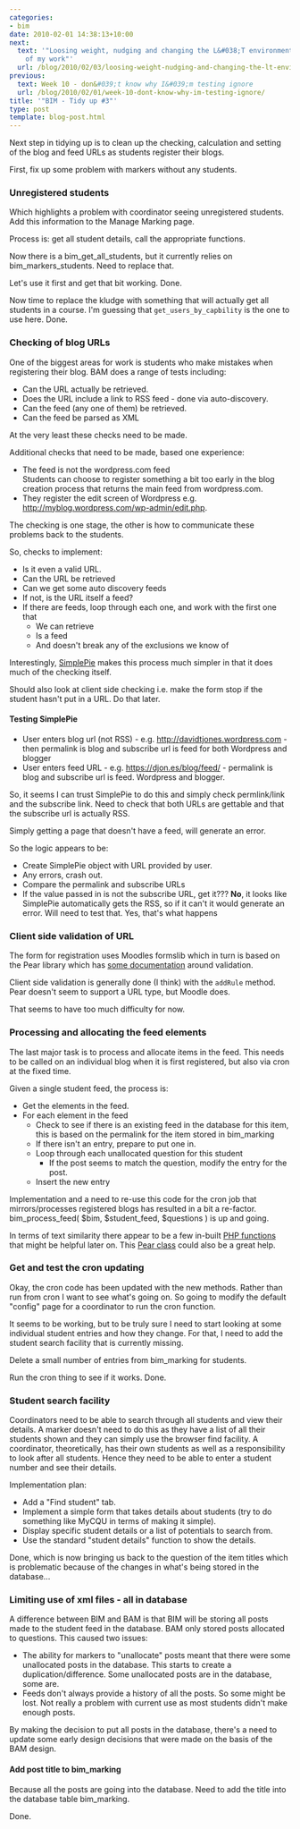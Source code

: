 ```yaml
---
categories:
- bim
date: 2010-02-01 14:38:13+10:00
next:
  text: '"Loosing weight, nudging and changing the L&#038;T environment - early foundations
    of my work"'
  url: /blog/2010/02/03/loosing-weight-nudging-and-changing-the-lt-environment-early-foundations-of-my-work/
previous:
  text: Week 10 - don&#039;t know why I&#039;m testing ignore
  url: /blog/2010/02/01/week-10-dont-know-why-im-testing-ignore/
title: '"BIM - Tidy up #3"'
type: post
template: blog-post.html
---
```

Next step in tidying up is to clean up the checking, calculation and setting of the blog and feed URLs as students register their blogs.

First, fix up some problem with markers without any students.

### Unregistered students

Which highlights a problem with coordinator seeing unregistered students. Add this information to the Manage Marking page.

Process is: get all student details, call the appropriate functions.

Now there is a bim\_get\_all\_students, but it currently relies on bim\_markers\_students. Need to replace that.

Let's use it first and get that bit working. Done.

Now time to replace the kludge with something that will actually get all students in a course. I'm guessing that `get_users_by_capbility` is the one to use here. Done.

### Checking of blog URLs

One of the biggest areas for work is students who make mistakes when registering their blog. BAM does a range of tests including:

- Can the URL actually be retrieved.
- Does the URL include a link to RSS feed - done via auto-discovery.
- Can the feed (any one of them) be retrieved.
- Can the feed be parsed as XML

At the very least these checks need to be made.

Additional checks that need to be made, based one experience:

- The feed is not the wordpress.com feed  
    Students can choose to register something a bit too early in the blog creation process that returns the main feed from wordpress.com.
- They register the edit screen of Wordpress e.g. http://myblog.wordpress.com/wp-admin/edit.php.

The checking is one stage, the other is how to communicate these problems back to the students.

So, checks to implement:

- Is it even a valid URL.
- Can the URL be retrieved
- Can we get some auto discovery feeds
- If not, is the URL itself a feed?
- If there are feeds, loop through each one, and work with the first one that
    - We can retrieve
    - Is a feed
    - And doesn't break any of the exclusions we know of

Interestingly, [SimplePie](http://simplepie.org/) makes this process much simpler in that it does much of the checking itself.

Should also look at client side checking i.e. make the form stop if the student hasn't put in a URL. Do that later.

#### Testing SimplePie

- User enters blog url (not RSS) - e.g. http://davidtjones.wordpress.com - then permalink is blog and subscribe url is feed for both Wordpress and blogger
- User enters feed URL - e.g. https://djon.es/blog/feed/ - permalink is blog and subscribe url is feed. Wordpress and blogger.

So, it seems I can trust SimplePie to do this and simply check permlink/link and the subscribe link. Need to check that both URLs are gettable and that the subscribe url is actually RSS.

Simply getting a page that doesn't have a feed, will generate an error.

So the logic appears to be:

- Create SimplePie object with URL provided by user.
- Any errors, crash out.
- Compare the permalink and subscribe URLs
- If the value passed in is not the subscribe URL, get it??? **No**, it looks like SimplePie automatically gets the RSS, so if it can't it would generate an error. Will need to test that. Yes, that's what happens

### Client side validation of URL

The form for registration uses Moodles formslib which in turn is based on the Pear library which has [some documentation](http://pear.php.net/manual/en/package.html.html-quickform.intro-validation.php) around validation.

Client side validation is generally done (I think) with the `addRule` method. Pear doesn't seem to support a URL type, but Moodle does.

That seems to have too much difficulty for now.

### Processing and allocating the feed elements

The last major task is to process and allocate items in the feed. This needs to be called on an individual blog when it is first registered, but also via cron at the fixed time.

Given a single student feed, the process is:

- Get the elements in the feed.
- For each element in the feed
    - Check to see if there is an existing feed in the database for this item, this is based on the permalink for the item stored in bim\_marking
    - If there isn't an entry, prepare to put one in.
    - Loop through each unallocated question for this student
        - If the post seems to match the question, modify the entry for the post.
    - Insert the new entry

Implementation and a need to re-use this code for the cron job that mirrors/processes registered blogs has resulted in a bit a re-factor. bim\_process\_feed( $bim, $student\_feed, $questions ) is up and going.

In terms of text similarity there appear to be a few in-built [PHP functions](http://www.php.net/manual/en/function.levenshtein.php) that might be helpful later on. This [Pear class](http://www.go4expert.com/forums/showthread.php?t=4189) could also be a great help.

### Get and test the cron updating

Okay, the cron code has been updated with the new methods. Rather than run from cron I want to see what's going on. So going to modify the default "config" page for a coordinator to run the cron function.

It seems to be working, but to be truly sure I need to start looking at some individual student entries and how they change. For that, I need to add the student search facility that is currently missing.

Delete a small number of entries from bim\_marking for students.

Run the cron thing to see if it works. Done.

### Student search facility

Coordinators need to be able to search through all students and view their details. A marker doesn't need to do this as they have a list of all their students shown and they can simply use the browser find facility. A coordinator, theoretically, has their own students as well as a responsibility to look after all students. Hence they need to be able to enter a student number and see their details.

Implementation plan:

- Add a "Find student" tab.
- Implement a simple form that takes details about students (try to do something like MyCQU in terms of making it simple).
- Display specific student details or a list of potentials to search from.
- Use the standard "student details" function to show the details.

Done, which is now bringing us back to the question of the item titles which is problematic because of the changes in what's being stored in the database...

### Limiting use of xml files - all in database

A difference between BIM and BAM is that BIM will be storing all posts made to the student feed in the database. BAM only stored posts allocated to questions. This caused two issues:

- The ability for markers to "unallocate" posts meant that there were some unallocated posts in the database. This starts to create a duplication/difference. Some unallocated posts are in the database, some are.
- Feeds don't always provide a history of all the posts. So some might be lost. Not really a problem with current use as most students didn't make enough posts.

By making the decision to put all posts in the database, there's a need to update some early design decisions that were made on the basis of the BAM design.

#### Add post title to bim\_marking

Because all the posts are going into the database. Need to add the title into the database table bim\_marking.

Done.